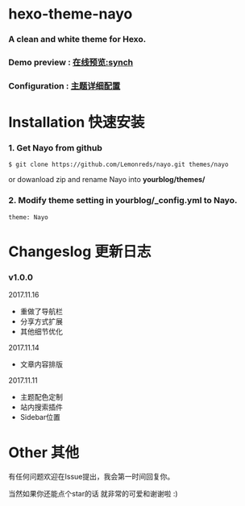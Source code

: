 # hexo-theme-nayo
### A clean and white theme for Hexo.

### Demo preview  : [在线预览:synch](http://synch.site)
### Configuration : [主题详细配置](http://synch.site/2017/11/11/Hexo-theme-Nayo/)

# Installation 快速安装

### 1. Get Nayo from github 
```
$ git clone https://github.com/Lemonreds/nayo.git themes/nayo
```

or dowanload zip and rename Nayo into **yourblog/themes/**  
### 2. Modify theme setting in yourblog/_config.yml to Nayo. 
```
theme: Nayo
```

# Changeslog 更新日志


### v1.0.0

2017.11.16
- 重做了导航栏
- 分享方式扩展
- 其他细节优化

2017.11.14
- 文章内容排版

2017.11.11
- 主题配色定制
- 站内搜索插件
- Sidebar位置

# Other 其他

有任何问题欢迎在Issue提出，我会第一时间回复你。

当然如果你还能点个star的话 就非常的可爱和谢谢啦 :)